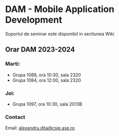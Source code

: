 # DAM - Mobile Application Development 

Suportul de seminar este disponibil in sectiunea Wiki

## Orar DAM 2023-2024

### Marti:
* Grupa 1088, ora 10:30, sala 2320
* Grupa 1084, ora 12:00, sala 2320

### Joi:
* Grupa 1097, ora 10:30, sala 2013B

### Contact 
Email: alexandru.dita@csie.ase.ro
